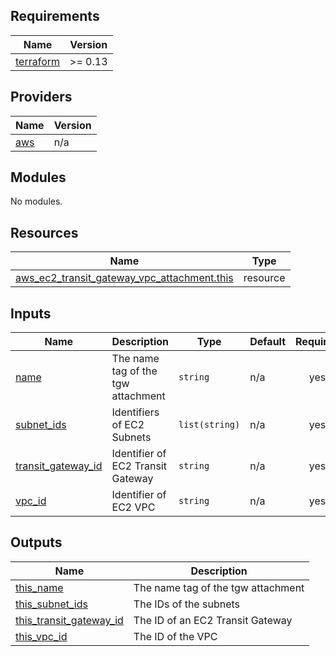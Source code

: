 <!-- BEGIN_TF_DOCS -->
## Requirements

| Name | Version |
|------|---------|
| <a name="requirement_terraform"></a> [terraform](#requirement\_terraform) | >= 0.13 |

## Providers

| Name | Version |
|------|---------|
| <a name="provider_aws"></a> [aws](#provider\_aws) | n/a |

## Modules

No modules.

## Resources

| Name | Type |
|------|------|
| [aws_ec2_transit_gateway_vpc_attachment.this](https://registry.terraform.io/providers/hashicorp/aws/latest/docs/resources/ec2_transit_gateway_vpc_attachment) | resource |

## Inputs

| Name | Description | Type | Default | Required |
|------|-------------|------|---------|:--------:|
| <a name="input_name"></a> [name](#input\_name) | The name tag of the tgw attachment | `string` | n/a | yes |
| <a name="input_subnet_ids"></a> [subnet\_ids](#input\_subnet\_ids) | Identifiers of EC2 Subnets | `list(string)` | n/a | yes |
| <a name="input_transit_gateway_id"></a> [transit\_gateway\_id](#input\_transit\_gateway\_id) | Identifier of EC2 Transit Gateway | `string` | n/a | yes |
| <a name="input_vpc_id"></a> [vpc\_id](#input\_vpc\_id) | Identifier of EC2 VPC | `string` | n/a | yes |

## Outputs

| Name | Description |
|------|-------------|
| <a name="output_this_name"></a> [this\_name](#output\_this\_name) | The name tag of the tgw attachment |
| <a name="output_this_subnet_ids"></a> [this\_subnet\_ids](#output\_this\_subnet\_ids) | The IDs of the subnets |
| <a name="output_this_transit_gateway_id"></a> [this\_transit\_gateway\_id](#output\_this\_transit\_gateway\_id) | The ID of an EC2 Transit Gateway |
| <a name="output_this_vpc_id"></a> [this\_vpc\_id](#output\_this\_vpc\_id) | The ID of the VPC |
<!-- END_TF_DOCS -->